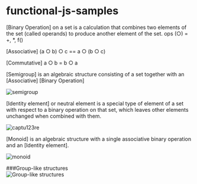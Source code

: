 # functional-js-samples
 
[Binary Operation] on a set is a calculation that combines two elements of the set (called operands) to produce another element of the set.
 ops (○) = +, *, f()
 
[Аssoсiаtivе]
       (a ○ b) ○ c == a ○ (b ○ c)
       
[Commutative]
       a ○ b = b ○ a
       
[Semigroup] is an algebraic structure 
consisting of a set together 
with an [Associative] [Binary Operation]

![semigroup](https://cloud.githubusercontent.com/assets/8178412/21961651/c1907f60-db28-11e6-8d78-ec00631ef1c9.PNG)

[Identity element] or neutral element is a special type of element of a set with respect to a binary operation on that set, which leaves other elements unchanged when combined with them.

![captu123re](https://cloud.githubusercontent.com/assets/8178412/21961611/994177cc-db27-11e6-84e1-b2f53b277c82.PNG)

[Monoid] is an algebraic structure with a single associative binary operation and an [Identity element].

![monoid](https://cloud.githubusercontent.com/assets/8178412/21961642/8f524a74-db28-11e6-9036-961252a3e337.PNG)


###Group-like structures    
![Group-like structures](https://cloud.githubusercontent.com/assets/8178412/21961572/98e9480a-db26-11e6-89d2-f7d03888226f.PNG)
